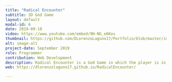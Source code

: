 ```yaml
---
title: "Radical Encounter"
subtitle: 3D God Game
layout: default
modal-id: 6
date: 2019-09-18
video: https://www.youtube.com/embed/9H-NG_e6Kos
thumbnail: https://github.com/DLorenzoLaguno17/Portfolio/blob/master/img/portfolio/Torpedo.gif?raw=true
alt: image-alt
project-date: September 2019
role: Programmer
contribution: Web Development
description: Radical Encounter is a God Game in which the player is in charge of a group of activists that are defending their little village against a series of different enemy soldiers. They are going to attack them and also damage the buildings and the infrastructure of the place, so you will have both to assist the people and repair the patrimony, all with the help of the resources you will acquire by slaining and saving your comrades. We programmed the artifficial intelligence and the behaviour of all the characters.
web: https://dlorenzolaguno17.github.io/RadicalEncounter/

---
```

